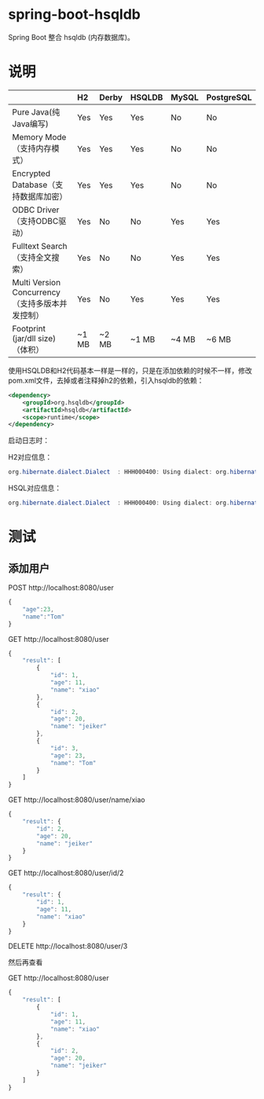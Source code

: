 # spring-boot-hsqldb

Spring Boot 整合 hsqldb (内存数据库)。

# 说明

||H2|Derby|HSQLDB|MySQL|PostgreSQL|
|:--|:--|:--|:--|:--|:--|
|Pure Java(纯Java编写)|Yes|Yes|Yes|No|No
|Memory Mode（支持内存模式）|Yes|Yes|Yes|No|No
|Encrypted Database（支持数据库加密）|Yes|Yes|Yes|No|No
|ODBC Driver（支持ODBC驱动）|Yes|No|No|Yes|Yes
|Fulltext Search（支持全文搜索）|Yes|No|No|Yes|Yes
|Multi Version Concurrency（支持多版本并发控制）|Yes|No|Yes|Yes|Yes
|Footprint (jar/dll size)（体积）|~1 MB|~2 MB|~1 MB|~4 MB|~6 MB


使用HSQLDB和H2代码基本一样是一样的，只是在添加依赖的时候不一样，修改pom.xml文件，去掉或者注释掉h2的依赖，引入hsqldb的依赖：

```xml
<dependency>
	<groupId>org.hsqldb</groupId>
	<artifactId>hsqldb</artifactId>
	<scope>runtime</scope>
</dependency>
```

启动日志时：

H2对应信息：

```java
org.hibernate.dialect.Dialect  : HHH000400: Using dialect: org.hibernate.dialect.H2Dialect；
```

HSQL对应信息：

```java
org.hibernate.dialect.Dialect  : HHH000400: Using dialect: org.hibernate.dialect.HSQLDialect；
```

# 测试

## 添加用户

POST http://localhost:8080/user

```javascript
{
	"age":23,
	"name":"Tom"
}
```

GET http://localhost:8080/user

```javascript
{
    "result": [
        {
            "id": 1,
            "age": 11,
            "name": "xiao"
        },
        {
            "id": 2,
            "age": 20,
            "name": "jeiker"
        },
        {
            "id": 3,
            "age": 23,
            "name": "Tom"
        }
    ]
}
```

GET http://localhost:8080/user/name/xiao

```javascript
{
    "result": {
        "id": 2,
        "age": 20,
        "name": "jeiker"
    }
}
```

GET http://localhost:8080/user/id/2

```javascript
{
    "result": {
        "id": 1,
        "age": 11,
        "name": "xiao"
    }
}
```

DELETE http://localhost:8080/user/3

然后再查看

GET http://localhost:8080/user

```javascript
{
    "result": [
        {
            "id": 1,
            "age": 11,
            "name": "xiao"
        },
        {
            "id": 2,
            "age": 20,
            "name": "jeiker"
        }
    ]
}
```

